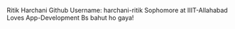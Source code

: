 Ritik Harchani
Github Username: harchani-ritik
Sophomore at IIIT-Allahabad
Loves App-Development
Bs bahut ho gaya!
